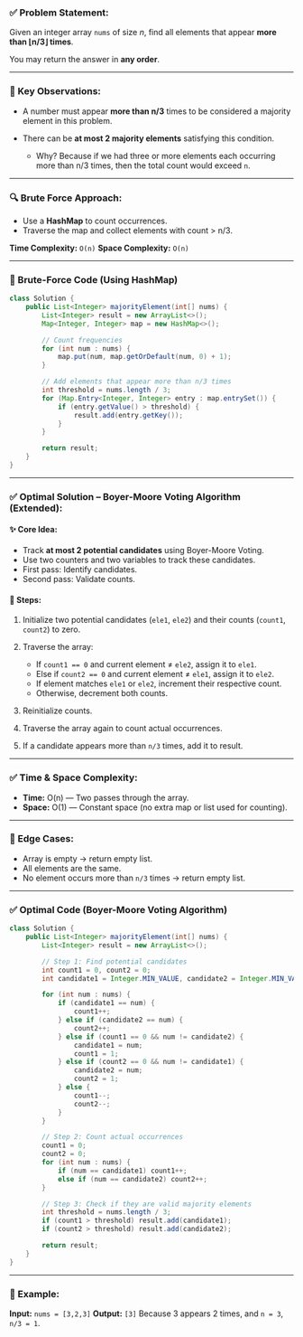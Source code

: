 ### ✅ Problem Statement:

Given an integer array `nums` of size *n*, find all elements that appear **more than ⌊n/3⌋ times**.

You may return the answer in **any order**.

---

### 🧠 Key Observations:

* A number must appear **more than n/3** times to be considered a majority element in this problem.
* There can be **at most 2 majority elements** satisfying this condition.

  * Why? Because if we had three or more elements each occurring more than n/3 times, then the total count would exceed `n`.

---

### 🔍 Brute Force Approach:

* Use a **HashMap** to count occurrences.
* Traverse the map and collect elements with count > n/3.

**Time Complexity:** `O(n)`
**Space Complexity:** `O(n)`

---
### 🐢 Brute-Force Code (Using HashMap)

```java
class Solution {
    public List<Integer> majorityElement(int[] nums) {
        List<Integer> result = new ArrayList<>();
        Map<Integer, Integer> map = new HashMap<>();

        // Count frequencies
        for (int num : nums) {
            map.put(num, map.getOrDefault(num, 0) + 1);
        }

        // Add elements that appear more than n/3 times
        int threshold = nums.length / 3;
        for (Map.Entry<Integer, Integer> entry : map.entrySet()) {
            if (entry.getValue() > threshold) {
                result.add(entry.getKey());
            }
        }

        return result;
    }
}
```
---

### ✅ Optimal Solution – Boyer-Moore Voting Algorithm (Extended):

#### ✨ Core Idea:

* Track **at most 2 potential candidates** using Boyer-Moore Voting.
* Use two counters and two variables to track these candidates.
* First pass: Identify candidates.
* Second pass: Validate counts.

#### 🧾 Steps:

1. Initialize two potential candidates (`ele1`, `ele2`) and their counts (`count1`, `count2`) to zero.
2. Traverse the array:

   * If `count1 == 0` and current element ≠ `ele2`, assign it to `ele1`.
   * Else if `count2 == 0` and current element ≠ `ele1`, assign it to `ele2`.
   * If element matches `ele1` or `ele2`, increment their respective count.
   * Otherwise, decrement both counts.
3. Reinitialize counts.
4. Traverse the array again to count actual occurrences.
5. If a candidate appears more than `n/3` times, add it to result.

---

### ✅ Time & Space Complexity:

* **Time:** O(n) — Two passes through the array.
* **Space:** O(1) — Constant space (no extra map or list used for counting).

---

### 📌 Edge Cases:

* Array is empty → return empty list.
* All elements are the same.
* No element occurs more than `n/3` times → return empty list.

---
### ✅ **Optimal Code (Boyer-Moore Voting Algorithm)**

```java
class Solution {
    public List<Integer> majorityElement(int[] nums) {
        List<Integer> result = new ArrayList<>();

        // Step 1: Find potential candidates
        int count1 = 0, count2 = 0;
        int candidate1 = Integer.MIN_VALUE, candidate2 = Integer.MIN_VALUE;

        for (int num : nums) {
            if (candidate1 == num) {
                count1++;
            } else if (candidate2 == num) {
                count2++;
            } else if (count1 == 0 && num != candidate2) {
                candidate1 = num;
                count1 = 1;
            } else if (count2 == 0 && num != candidate1) {
                candidate2 = num;
                count2 = 1;
            } else {
                count1--;
                count2--;
            }
        }

        // Step 2: Count actual occurrences
        count1 = 0;
        count2 = 0;
        for (int num : nums) {
            if (num == candidate1) count1++;
            else if (num == candidate2) count2++;
        }

        // Step 3: Check if they are valid majority elements
        int threshold = nums.length / 3;
        if (count1 > threshold) result.add(candidate1);
        if (count2 > threshold) result.add(candidate2);

        return result;
    }
}
```
---

### 🧪 Example:

**Input:** `nums = [3,2,3]`
**Output:** `[3]`
Because 3 appears 2 times, and `n = 3`, `n/3 = 1`.
